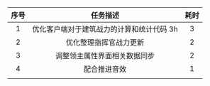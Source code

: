 
| 序号 | 任务描述 | 耗时 |
| :--: | :--: | :--: |
| 1 | 优化客户端对于建筑战力的计算和统计代码 3h | 3 |
| 2 | 优化整理指挥官战力更新 | 2 |
| 3 | 调整领主属性界面相关数据同步 | 2 |
| 4 | 配合推进音效 | 1 |
|  |  |  |




